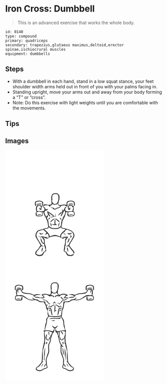 # Iron Cross: Dumbbell
> This is an advanced exercise that works the whole body.

``` 
id: 0140 
type: compound 
primary: quadriceps 
secondary: trapezius,glutaeus maximus,deltoid,erector spinae,ischiocrural muscles 
equipment: dumbbells 
``` 

## Steps

 - With a dumbbell in each hand, stand in a low squat stance, your feet shoulder width arms held out in front of you with your palms facing in.
 - Standing upright, move your arms out and away from your body forming a “T” or “cross”.
 - Note: Do this exercise with light weights until you are comfortable with the movements.

## Tips


## Images

<svg width="316" height="275pt" viewBox="0 0 237 275" xmlns="http://www.w3.org/2000/svg">
  <g fill="#FFF">
    <path d="M0 0h237v275H0V0m113.21 105.23c-2.29 2.68-2.83 6.32-2.74 9.74.35 4.74.18 9.5.72 14.23-1.88.57-3.73 1.33-5.69 1.58-4.18.23-8.35-1.89-12.49-.72-.64.97-1.12 2.04-1.65 3.08-1.17.72-2.29 1.51-3.36 2.36 2.82-.14 4.75-2.26 7.1-3.49 2.62-.26 5.26-.28 7.89-.46 1.49 1.16 2.68 2.65 4.01 3.98.75-1.19 1.47-2.41 2.17-3.63 2.05-.41 4.05-1.09 3.69-3.68.64.33 1.92 1 2.56 1.33 2.64 1.5 5.61.88 8.36.07 1.22-.79 2.27-1.79 3.25-2.86-.23 1.42-.37 2.85-.43 4.29 1.75 1.07 3.68 1.82 5.41 2.94-3.13 4.59-10.74 2.15-13.15 7.77-.55-1.07-1.03-2.18-1.51-3.28-3.03-.69-5.97-1.69-8.95-2.52 1.91 1.36 3.97 2.51 6.05 3.61 1.17 1.68 2.96 2.61 4.85 3.27 2.9-3.27 7.47-3.72 11.27-5.37 1.81-1.26 2.95-3.22 4.33-4.89 2.65-.12 5.25-.75 7.9-.75 1.42.78 2.64 1.86 3.93 2.83 1.12-.84 2.29-1.6 3.39-2.46-1.64-2.75-1.71-8.26 2.37-8.78 3.99-1.5 8.71-1.36 12.07 1.5.24 2.89.37 5.79.32 8.69-.63-.17-1.89-.52-2.52-.7-2.26-2.12-5.64-1.19-8.44-1.4-1.95-.28-2.82 1.93-4.17 2.9.83 2.69 1.2 5.47 1.65 8.24 1.34.06 2.67-.2 4-.32.27-1.73.5-3.48.72-5.22-1.34.7-2.44 1.74-3.47 2.84-.21-2.1-.4-4.19-.61-6.28 2.5-.36 5.02-.45 7.54-.59.94 1.52 2.01 2.96 3.15 4.34-.12 2.93-.49 5.9-1.83 8.56h-8.92l.5 1.26c-2.71-1.81-7.62-.28-8.54-4.25-.88-3.41 1.45-5.96 4.11-7.62-1.81.51-4.36.38-5.3 2.4-.96 2.44-1.76 5-3.66 6.91-.86-1.4-1.72-2.78-2.64-4.13.13 2.5.78 5.03.36 7.53-1.02 3.31-2.77 6.34-3.84 9.63.54-.1 1.63-.31 2.17-.42 2.37-4.25 4.23-8.77 6.63-13.01.83 1.42 1.72 2.81 2.66 4.16-.73 2.17-1.46 4.34-2.15 6.52-3.27 3.63-3.77 8.67-6.58 12.57-1.7 4.4-1.24 9.33-2.34 13.82-3.47 3.92-9.1 5.77-14.25 5.1-5.16.59-10.95-1.13-14.17-5.4-1.39-4.41-.55-9.36-2.4-13.68-1.07-2.01-2.31-3.93-3.33-5.97 1.02-.33 2.04-.66 3.05-.99-.3-2.19-.55-4.38-.75-6.58-.96 2.08-2.02 4.11-3.39 5.94-1.58-3.67-3.43-7.24-4.43-11.12 1.4-2.02 2.39-5.5 5.57-4.3 1.42-1.12 2.83-2.27 4.21-3.44-2.24.29-4.47.6-6.71.87-.48-3.51-2.8-6.73-6.75-6.31 1.32 1.42 3.81 2.22 3.94 4.44.46 2.2.25 4.98-2.19 5.87-4.21 1.04-8.59.35-12.86.15-1.24.11-2.08-.92-3.07-1.47.18-2.55.26-5.11.31-7.66a82.66 82.66 0 0 0 2.18-3.74c2.15.12 4.3.2 6.45.33.4 2.28 1.26 4.59.7 6.93-1.24-.94-2.39-1.98-3.58-2.99.22 1.65.44 3.3.68 4.94 1.26.18 2.51.38 3.78.5.43-3.18 1.11-6.34 1.44-9.53-3.22-2.55-7.66-1.35-11.45-1.64-3.28 4.48-3.53 10.73-1.1 15.67-.9 1.19-1.62 2.5-2.4 3.78.51 2.35.07 5.5 2.52 6.89 4.03.61 8.27.64 12.23-.28 4.02-1.72 2.23-6.72 2.52-10.02.32.17.96.52 1.28.69 1.68 4.61 2.48 9.71 6.23 13.23.05.63.16 1.89.22 2.52 4.32 5.34 3.93 12.37 5.53 18.69-.65 1.07-1.3 2.14-1.96 3.21-3.48.31-7 .89-10.18 2.43-4.3 2.04-9.47 1.65-13.51 4.33-3.78 3.52-6.19 9.21-4.66 14.33 3.02 7.42 8.82 13.37 11.69 20.85-2.23 1.92-3.14 4.76-4.67 7.17-2.89 3.43-7.15 6.32-8.14 10.94-.12 3.91 3.82 5.74 6.95 6.85 3.74.59 7.78.17 11.03-1.88 1.33-2.29 2.43-4.72 3.69-7.05 3.04-.94 5.75-3.32 4.68-6.96a8.346 8.346 0 0 0-2.99 5.02c-4.17.16-4.92 4.49-7.17 7.08-2.39 1.19-5.06 1.64-7.68 2l.28-1.74c-2.16 2.5-4.7-.91-6.91-1.89 1.12-3.18 2.48-6.33 5.05-8.62 3.1-2.77 4.42-7.13 8.02-9.37 1.91.16 3.7.96 5.55 1.42-1.5-1.6-3.29-2.86-5.39-3.51-3.58-7.72-10.01-14.02-11.96-22.49-.71-4.02 1.23-8.19 4.09-10.91 3.73-1.89 7.93-2.52 11.87-3.84 2.78 2.18 5.53 4.43 7.88 7.07-.4 2.15-3.03 3.37-4.25 5.21 2.41-.93 4.75-2.04 7.22-2.79 2.04 2.88 3.16 6.32 2.02 9.82-2.33.35-4.67.56-7.02.68 1.81-.87 3.68-1.63 5.46-2.58-3.42-.11-6.92.4-10.23-.76-3.04-.77-7.17-1.34-9.14 1.76 1.65.57 4.01-1.41 5.23-.21 1.12 2.48 3.51 4.18 4.35 6.81.39 1.92.26 3.89.31 5.84-.67.5-1.34 1.01-2.01 1.51-2.39-3.96-3.96-8.28-5.57-12.59-1.32 5.57 1.81 10.81 5.78 14.43.6-.21 1.81-.65 2.41-.87-.91 5.17 3.16 9.43 2.52 14.65 3.19-3.1 1.47-7.63.01-11.13-2.14-4.22-.92-9.06-1.62-13.54-.39-2.36-2.58-3.69-4.12-5.27 3.03.84 5.93 2.04 8.68 3.55 2.96.18 5.25-1.96 7.5-3.55 4.84-1.1 9.64-3.35 14.72-2.59 3.75.34 7.25 1.78 10.86 2.74 2.71 2.19 6.84 5.07 10.06 2.12-2.6-.39-5.2-.66-7.8-1.01-.09-2.03-.53-4.12-.05-6.12 1-1.98 2.36-3.76 3.89-5.35.98.2 1.87.59 2.68 1.18 1.51 1.98 3.17 3.87 5.15 5.39-2.12-2.71-3.41-6.57-7.22-7.27.7-.53 2.09-1.6 2.78-2.14.63.08 1.26.18 1.89.31-.13-.67-.25-1.34-.37-2.01 1.65-1.34 3.31-2.67 4.98-3.98 3.87 2.04 8.11 3.37 11.88 5.58 2.52 2.94 4.63 6.86 3.63 10.85-1.11 2.37-2.56 4.56-3.6 6.97-2.4 5.13-6.69 9.23-8.46 14.68-1.46.47-2.91.98-4.35 1.52-.18.51-.55 1.52-.73 2.02 1.56-.62 3.07-1.4 4.73-1.73 3.96 2.24 5.35 6.89 8.6 9.87 2.44 2.24 3.79 5.27 4.95 8.31-2.11 1.21-4.19 2.63-6.55 3.31-2.82.28-5.6-.67-8.14-1.79-1.35-1.88-2.36-3.98-3.47-6-1.17-.32-2.35-.63-3.52-.92l-.92-1.88c1.8-3.13 1.62-6.84 1.4-10.32l1.5-1.82c.07-3.71.19-7.42.4-11.12.15-3.49 3.52-5.53 4.61-8.66.21-.34.63-1.03.84-1.38-4.88-.22-9.75.67-14.61 1 3.72 2.11 7.97 2.21 11.79.33-2.54 1.76-4.55 4.43-4.35 7.66.34 4.48-.45 8.87-1.97 13.07-.16 3.73-.83 7.4-1.16 11.11-.36 2.62 2.8 2.95 4.46 4.01 1.2 2.57 2.37 5.17 3.88 7.58 4.65 1.46 10.17 2.5 14.37-.68 1.06-2.37 2.56-4.6 2.77-7.26-3.67-5.25-8.16-9.83-11.97-14.98.12-1.23.24-2.45.37-3.67 3.81-5.54 7.36-11.27 10.61-17.16 3.17-6.67-2.58-14.22-8.8-16.46-5.94-3.09-12.56-4.66-19.16-5.5-.72-1.02-1.44-2.04-2.15-3.06.73-4.49 2.01-8.89 2.34-13.44 1.9-3.79 3.98-7.49 5.9-11.26.84-3.52 1.82-7 3.48-10.24 1.44-.25 2.85-.01 4.13.69-2.24 2.04-1.87 5.25-1.07 7.85 1.6 2.3 4.85 1.75 7.3 1.89 3.25-.28 7.79.34 9.17-3.48 1.02-2.92.76-7.93-3.06-8.5 1.8-3.6 1.26-7.83.54-11.62 1.11-.97 2.27-1.89 3.42-2.81-.18-2.52.17-5.19-.61-7.61-4.1-4.97-11.62-4.12-17.02-2.01-3.29 1.81-2 5.76-1.98 8.77-4.28-1.9-9.1-.94-13.53-.16-2.01.93-4.11.17-6.07-.48-1.27-6.03 2.6-11.52 2.27-17.53.66-4.17-1.81-8.83-6.12-9.74-3.63-.56-7.88-.61-10.79 1.98m-40.42 17.62c-2.48 1.98-1.46 5.33-1.51 8.06-.19 1.73 1.67 2.31 2.93 2.82-.79-2.65-1.55-5.52-.72-8.27.94-2.04 3.5-2.04 5.36-2.64 3.26-.84 7.64-.43 9.68 2.55.64 2.73.32 5.56.28 8.33.58-.39 1.72-1.18 2.29-1.58-.08-2.46-.19-4.93-.21-7.39-4.45-5.21-12.52-4.75-18.1-1.88m78.35 6.99c3.6.72 7.38-.72 11.07.04.13-.42.41-1.28.55-1.71-3.77-.53-8.85-1.08-11.62 1.67m-77.52.54c4.22-.14 8.43-1.16 12.64-.38.1-.49.31-1.46.42-1.95-4.44-.22-9.37-.72-13.06 2.33m27.01 15.39c.66 4.92 2.22 12.26 8.22 12.83-.96-1.47-1.95-2.89-2.98-4.29-.84-1.7-1.76-3.36-2.75-4.98 4.09 2.93 8.34 5.62 12.42 8.56-2.33 1.05-4.72 1.96-7.12 2.85 3.07.91 5.61-1.45 8.57-1.73 2.11-.31 4.24-.4 6.36-.52-.64-.11-1.91-.31-2.55-.42.04-2.52.08-5.05-.21-7.56-.45 2.5-.49 5.04-.54 7.58-.79-.01-2.37-.01-3.16-.01-.45-1.1-.76-2.35-1.87-2.99-4.68-3.28-9.38-6.57-14.39-9.32m25.59 11.02c3.79-2.67 7.96-5.18 10.39-9.26-4.72 1.09-8.01 5.29-10.39 9.26m-22.85 9.88c1.51-1.15 2.51-2.86 4.16-3.87-.03-.56-.08-1.68-.1-2.24-1.7 1.75-4.47 3.29-4.06 6.11m27.31-4.96c.98 1.96 2.17 3.82 3.66 5.44.53-2.6-.64-5.43-3.66-5.44m-22.2 8.42c.16.51.47 1.53.62 2.04 2.93-3.45 7.5-5.35 9.6-9.5a35.76 35.76 0 0 0-10.22 7.46m11.18-6.6c1.92 2.04 4.05 3.85 6.28 5.54 1.32.98 2.19 2.76 3.98 2.92.35-2.11-1.58-3.48-3-4.66-2.31-1.42-4.32-3.96-7.26-3.8m-1.59 13.88c-2.12-.07-4.24-.23-6.37-.2 3.75 2.65 8.64 1.56 12.92 1.51-1.45-1.06-2.97-2.02-4.49-2.97.14-3.79.53-7.61-.25-11.36-2.35 3.82-1.19 8.74-1.81 13.02m-10.47-4.81c.89 3.47 1.45 7.07 2.81 10.4.3-1.69.55-3.39.77-5.09-1.14-1.81-2.23-3.65-3.58-5.31m20.08 10.4c1.84-3.1 2.01-6.84 3.05-10.24-2.74 2.73-4.23 6.37-3.05 10.24m-45.93 14.41c.63 1.33 1.27 2.67 1.89 4.01 2.7-.07 6.63.21 7.52-3.11-1.27.49-2.52 1.02-3.75 1.6-1.94-.71-3.83-1.55-5.66-2.5m67.14 1.06c2.32 5.06 9.81 3.42 11.34-1.38-3.43 2.25-7.46 1.98-11.34 1.38m7.87 4.06c-.41 2.62-.44 5.28.24 7.86.79-1.29 1.57-2.59 2.34-3.89-.83-1.34-1.68-2.68-2.58-3.97m-75.71 2.91c-.92 1.16-.69 1.84.69 2.04.93-1.17.7-1.85-.69-2.04m67.34 16.6c1.71-1.44 3.72-2.81 4.31-5.1.66-2.24 2.55-4.88.46-6.96-1.5 4.06-3.04 8.09-4.77 12.06m-59.15 10.12c-.98 3.61-3.2 7.66-1.25 11.28.27-3.67 3.82-7.87 1.25-11.28m58.6.37c.6 3.69 1.23 7.45 2.8 10.88.89-3.2-.21-6.38-.72-9.52l-2.08-1.36z"/>
    <path d="M113.09 108.34c3-4.23 9.27-4.3 13.35-1.76 1.44 2.55 1.13 5.62 1.25 8.44-.24 4.6-1.08 9.89-5.03 12.85-1.44 1.37-3.71 1.05-5.51.84-3.02-1.61-4.4-4.87-5.62-7.87 1.21-.38 2.82-1.23 1.41-2.43-.39-3.35-.36-6.73.15-10.07zM150.65 150c2.75-3.85 8.3-2.97 12.29-1.98 3.13.47 1.88 4.21 1.94 6.39-2.88 4.01-8.38 2.29-12.52 2.28-.55-2.24-.98-4.5-1.71-6.69m1.69 5.6c3.8-.24 7.6-.52 11.4-.84-3.47-1.79-8.28-1.54-11.4.84zM75.13 149.18c3.86-3.23 9.49-1.78 13.86-.45-.01 1.9.09 3.8-.13 5.69-2.89 4-8.42 2.26-12.57 2.32-.47-2.49-1.39-5-1.16-7.56m1.16 6.42c3.8-.19 7.6-.49 11.39-.87-3.47-1.93-8.21-1.41-11.39.87zM102.86 187.07c.47-.98.94-1.95 1.42-2.92 3.52 2.2 7.38 4.53 11.69 4.3 3.85-.26 7.91.64 11.58-.89 2.35-.78 4.45-2.1 6.56-3.38.33.72.99 2.14 1.32 2.86 3.25.55 6.48 1.18 9.66 2.06-5.4 5.03-13.05 9.53-13.65 17.67-4-1.78-8.12-3.51-12.5-4-4.18.65-8.14 2.28-12.01 3.94-.87-8.05-8.25-12.57-13.59-17.67 3.14-.82 6.32-1.45 9.52-1.97z"/>
  </g>
  <g fill="#333">
    <path d="M113.21 105.23c2.91-2.59 7.16-2.54 10.79-1.98 4.31.91 6.78 5.57 6.12 9.74.33 6.01-3.54 11.5-2.27 17.53 1.96.65 4.06 1.41 6.07.48 4.43-.78 9.25-1.74 13.53.16-.02-3.01-1.31-6.96 1.98-8.77 5.4-2.11 12.92-2.96 17.02 2.01.78 2.42.43 5.09.61 7.61-1.15.92-2.31 1.84-3.42 2.81.72 3.79 1.26 8.02-.54 11.62 3.82.57 4.08 5.58 3.06 8.5-1.38 3.82-5.92 3.2-9.17 3.48-2.45-.14-5.7.41-7.3-1.89-.8-2.6-1.17-5.81 1.07-7.85-1.28-.7-2.69-.94-4.13-.69-1.66 3.24-2.64 6.72-3.48 10.24-1.92 3.77-4 7.47-5.9 11.26-.33 4.55-1.61 8.95-2.34 13.44.71 1.02 1.43 2.04 2.15 3.06 6.6.84 13.22 2.41 19.16 5.5 6.22 2.24 11.97 9.79 8.8 16.46-3.25 5.89-6.8 11.62-10.61 17.16-.13 1.22-.25 2.44-.37 3.67 3.81 5.15 8.3 9.73 11.97 14.98-.21 2.66-1.71 4.89-2.77 7.26-4.2 3.18-9.72 2.14-14.37.68-1.51-2.41-2.68-5.01-3.88-7.58-1.66-1.06-4.82-1.39-4.46-4.01.33-3.71 1-7.38 1.16-11.11 1.52-4.2 2.31-8.59 1.97-13.07-.2-3.23 1.81-5.9 4.35-7.66-3.82 1.88-8.07 1.78-11.79-.33 4.86-.33 9.73-1.22 14.61-1-.21.35-.63 1.04-.84 1.38-1.09 3.13-4.46 5.17-4.61 8.66-.21 3.7-.33 7.41-.4 11.12l-1.5 1.82c.22 3.48.4 7.19-1.4 10.32l.92 1.88c1.17.29 2.35.6 3.52.92 1.11 2.02 2.12 4.12 3.47 6 2.54 1.12 5.32 2.07 8.14 1.79 2.36-.68 4.44-2.1 6.55-3.31-1.16-3.04-2.51-6.07-4.95-8.31-3.25-2.98-4.64-7.63-8.6-9.87-1.66.33-3.17 1.11-4.73 1.73.18-.5.55-1.51.73-2.02 1.44-.54 2.89-1.05 4.35-1.52 1.77-5.45 6.06-9.55 8.46-14.68 1.04-2.41 2.49-4.6 3.6-6.97 1-3.99-1.11-7.91-3.63-10.85-3.77-2.21-8.01-3.54-11.88-5.58-1.67 1.31-3.33 2.64-4.98 3.98.12.67.24 1.34.37 2.01-.63-.13-1.26-.23-1.89-.31-.69.54-2.08 1.61-2.78 2.14 3.81.7 5.1 4.56 7.22 7.27-1.98-1.52-3.64-3.41-5.15-5.39-.81-.59-1.7-.98-2.68-1.18-1.53 1.59-2.89 3.37-3.89 5.35-.48 2-.04 4.09.05 6.12 2.6.35 5.2.62 7.8 1.01-3.22 2.95-7.35.07-10.06-2.12-3.61-.96-7.11-2.4-10.86-2.74-5.08-.76-9.88 1.49-14.72 2.59-2.25 1.59-4.54 3.73-7.5 3.55a40.507 40.507 0 0 0-8.68-3.55c1.54 1.58 3.73 2.91 4.12 5.27.7 4.48-.52 9.32 1.62 13.54 1.46 3.5 3.18 8.03-.01 11.13.64-5.22-3.43-9.48-2.52-14.65-.6.22-1.81.66-2.41.87-3.97-3.62-7.1-8.86-5.78-14.43 1.61 4.31 3.18 8.63 5.57 12.59.67-.5 1.34-1.01 2.01-1.51-.05-1.95.08-3.92-.31-5.84-.84-2.63-3.23-4.33-4.35-6.81-1.22-1.2-3.58.78-5.23.21 1.97-3.1 6.1-2.53 9.14-1.76 3.31 1.16 6.81.65 10.23.76-1.78.95-3.65 1.71-5.46 2.58 2.35-.12 4.69-.33 7.02-.68 1.14-3.5.02-6.94-2.02-9.82-2.47.75-4.81 1.86-7.22 2.79 1.22-1.84 3.85-3.06 4.25-5.21-2.35-2.64-5.1-4.89-7.88-7.07-3.94 1.32-8.14 1.95-11.87 3.84-2.86 2.72-4.8 6.89-4.09 10.91 1.95 8.47 8.38 14.77 11.96 22.49 2.1.65 3.89 1.91 5.39 3.51-1.85-.46-3.64-1.26-5.55-1.42-3.6 2.24-4.92 6.6-8.02 9.37-2.57 2.29-3.93 5.44-5.05 8.62 2.21.98 4.75 4.39 6.91 1.89l-.28 1.74c2.62-.36 5.29-.81 7.68-2 2.25-2.59 3-6.92 7.17-7.08.38-2.01 1.4-3.73 2.99-5.02 1.07 3.64-1.64 6.02-4.68 6.96-1.26 2.33-2.36 4.76-3.69 7.05-3.25 2.05-7.29 2.47-11.03 1.88-3.13-1.11-7.07-2.94-6.95-6.85.99-4.62 5.25-7.51 8.14-10.94 1.53-2.41 2.44-5.25 4.67-7.17-2.87-7.48-8.67-13.43-11.69-20.85-1.53-5.12.88-10.81 4.66-14.33 4.04-2.68 9.21-2.29 13.51-4.33 3.18-1.54 6.7-2.12 10.18-2.43.66-1.07 1.31-2.14 1.96-3.21-1.6-6.32-1.21-13.35-5.53-18.69-.06-.63-.17-1.89-.22-2.52-3.75-3.52-4.55-8.62-6.23-13.23-.32-.17-.96-.52-1.28-.69-.29 3.3 1.5 8.3-2.52 10.02-3.96.92-8.2.89-12.23.28-2.45-1.39-2.01-4.54-2.52-6.89.78-1.28 1.5-2.59 2.4-3.78-2.43-4.94-2.18-11.19 1.1-15.67 3.79.29 8.23-.91 11.45 1.64-.33 3.19-1.01 6.35-1.44 9.53-1.27-.12-2.52-.32-3.78-.5-.24-1.64-.46-3.29-.68-4.94 1.19 1.01 2.34 2.05 3.58 2.99.56-2.34-.3-4.65-.7-6.93-2.15-.13-4.3-.21-6.45-.33a82.66 82.66 0 0 1-2.18 3.74c-.05 2.55-.13 5.11-.31 7.66.99.55 1.83 1.58 3.07 1.47 4.27.2 8.65.89 12.86-.15 2.44-.89 2.65-3.67 2.19-5.87-.13-2.22-2.62-3.02-3.94-4.44 3.95-.42 6.27 2.8 6.75 6.31 2.24-.27 4.47-.58 6.71-.87-1.38 1.17-2.79 2.32-4.21 3.44-3.18-1.2-4.17 2.28-5.57 4.3 1 3.88 2.85 7.45 4.43 11.12 1.37-1.83 2.43-3.86 3.39-5.94.2 2.2.45 4.39.75 6.58-1.01.33-2.03.66-3.05.99 1.02 2.04 2.26 3.96 3.33 5.97 1.85 4.32 1.01 9.27 2.4 13.68 3.22 4.27 9.01 5.99 14.17 5.4 5.15.67 10.78-1.18 14.25-5.1 1.1-4.49.64-9.42 2.34-13.82 2.81-3.9 3.31-8.94 6.58-12.57.69-2.18 1.42-4.35 2.15-6.52-.94-1.35-1.83-2.74-2.66-4.16-2.4 4.24-4.26 8.76-6.63 13.01-.54.11-1.63.32-2.17.42 1.07-3.29 2.82-6.32 3.84-9.63.42-2.5-.23-5.03-.36-7.53.92 1.35 1.78 2.73 2.64 4.13 1.9-1.91 2.7-4.47 3.66-6.91.94-2.02 3.49-1.89 5.3-2.4-2.66 1.66-4.99 4.21-4.11 7.62.92 3.97 5.83 2.44 8.54 4.25l-.5-1.26h8.92c1.34-2.66 1.71-5.63 1.83-8.56-1.14-1.38-2.21-2.82-3.15-4.34-2.52.14-5.04.23-7.54.59.21 2.09.4 4.18.61 6.28 1.03-1.1 2.13-2.14 3.47-2.84-.22 1.74-.45 3.49-.72 5.22-1.33.12-2.66.38-4 .32-.45-2.77-.82-5.55-1.65-8.24 1.35-.97 2.22-3.18 4.17-2.9 2.8.21 6.18-.72 8.44 1.4.63.18 1.89.53 2.52.7.05-2.9-.08-5.8-.32-8.69-3.36-2.86-8.08-3-12.07-1.5-4.08.52-4.01 6.03-2.37 8.78-1.1.86-2.27 1.62-3.39 2.46-1.29-.97-2.51-2.05-3.93-2.83-2.65 0-5.25.63-7.9.75-1.38 1.67-2.52 3.63-4.33 4.89-3.8 1.65-8.37 2.1-11.27 5.37-1.89-.66-3.68-1.59-4.85-3.27-2.08-1.1-4.14-2.25-6.05-3.61 2.98.83 5.92 1.83 8.95 2.52.48 1.1.96 2.21 1.51 3.28 2.41-5.62 10.02-3.18 13.15-7.77-1.73-1.12-3.66-1.87-5.41-2.94.06-1.44.2-2.87.43-4.29-.98 1.07-2.03 2.07-3.25 2.86-2.75.81-5.72 1.43-8.36-.07-.64-.33-1.92-1-2.56-1.33.36 2.59-1.64 3.27-3.69 3.68-.7 1.22-1.42 2.44-2.17 3.63-1.33-1.33-2.52-2.82-4.01-3.98-2.63.18-5.27.2-7.89.46-2.35 1.23-4.28 3.35-7.1 3.49 1.07-.85 2.19-1.64 3.36-2.36.53-1.04 1.01-2.11 1.65-3.08 4.14-1.17 8.31.95 12.49.72 1.96-.25 3.81-1.01 5.69-1.58-.54-4.73-.37-9.49-.72-14.23-.09-3.42.45-7.06 2.74-9.74m-.12 3.11c-.51 3.34-.54 6.72-.15 10.07 1.41 1.2-.2 2.05-1.41 2.43 1.22 3 2.6 6.26 5.62 7.87 1.8.21 4.07.53 5.51-.84 3.95-2.96 4.79-8.25 5.03-12.85-.12-2.82.19-5.89-1.25-8.44-4.08-2.54-10.35-2.47-13.35 1.76M150.65 150c.73 2.19 1.16 4.45 1.71 6.69 4.14.01 9.64 1.73 12.52-2.28-.06-2.18 1.19-5.92-1.94-6.39-3.99-.99-9.54-1.87-12.29 1.98m-75.52-.82c-.23 2.56.69 5.07 1.16 7.56 4.15-.06 9.68 1.68 12.57-2.32.22-1.89.12-3.79.13-5.69-4.37-1.33-10-2.78-13.86.45m27.73 37.89c-3.2.52-6.38 1.15-9.52 1.97 5.34 5.1 12.72 9.62 13.59 17.67 3.87-1.66 7.83-3.29 12.01-3.94 4.38.49 8.5 2.22 12.5 4 .6-8.14 8.25-12.64 13.65-17.67-3.18-.88-6.41-1.51-9.66-2.06-.33-.72-.99-2.14-1.32-2.86-2.11 1.28-4.21 2.6-6.56 3.38-3.67 1.53-7.73.63-11.58.89-4.31.23-8.17-2.1-11.69-4.3-.48.97-.95 1.94-1.42 2.92z"/>
    <path d="M72.79 122.85c5.58-2.87 13.65-3.33 18.1 1.88.02 2.46.13 4.93.21 7.39-.57.4-1.71 1.19-2.29 1.58.04-2.77.36-5.6-.28-8.33-2.04-2.98-6.42-3.39-9.68-2.55-1.86.6-4.42.6-5.36 2.64-.83 2.75-.07 5.62.72 8.27-1.26-.51-3.12-1.09-2.93-2.82.05-2.73-.97-6.08 1.51-8.06zM151.14 129.84c2.77-2.75 7.85-2.2 11.62-1.67-.14.43-.42 1.29-.55 1.71-3.69-.76-7.47.68-11.07-.04z"/>
    <path d="M73.62 130.38c3.69-3.05 8.62-2.55 13.06-2.33-.11.49-.32 1.46-.42 1.95-4.21-.78-8.42.24-12.64.38zM100.63 145.77c5.01 2.75 9.71 6.04 14.39 9.32 1.11.64 1.42 1.89 1.87 2.99.79 0 2.37 0 3.16.01.05-2.54.09-5.08.54-7.58.29 2.51.25 5.04.21 7.56.64.11 1.91.31 2.55.42-2.12.12-4.25.21-6.36.52-2.96.28-5.5 2.64-8.57 1.73 2.4-.89 4.79-1.8 7.12-2.85-4.08-2.94-8.33-5.63-12.42-8.56.99 1.62 1.91 3.28 2.75 4.98 1.03 1.4 2.02 2.82 2.98 4.29-6-.57-7.56-7.91-8.22-12.83zM126.22 156.79c2.38-3.97 5.67-8.17 10.39-9.26-2.43 4.08-6.6 6.59-10.39 9.26zM76.29 155.6c3.18-2.28 7.92-2.8 11.39-.87-3.79.38-7.59.68-11.39.87zM152.34 155.6c3.12-2.38 7.93-2.63 11.4-.84-3.8.32-7.6.6-11.4.84zM103.37 166.67c-.41-2.82 2.36-4.36 4.06-6.11.02.56.07 1.68.1 2.24-1.65 1.01-2.65 2.72-4.16 3.87zM130.68 161.71c3.02.01 4.19 2.84 3.66 5.44-1.49-1.62-2.68-3.48-3.66-5.44zM108.48 170.13a35.76 35.76 0 0 1 10.22-7.46c-2.1 4.15-6.67 6.05-9.6 9.5-.15-.51-.46-1.53-.62-2.04zM119.66 163.53c2.94-.16 4.95 2.38 7.26 3.8 1.42 1.18 3.35 2.55 3 4.66-1.79-.16-2.66-1.94-3.98-2.92-2.23-1.69-4.36-3.5-6.28-5.54zM118.07 177.41c.62-4.28-.54-9.2 1.81-13.02.78 3.75.39 7.57.25 11.36 1.52.95 3.04 1.91 4.49 2.97-4.28.05-9.17 1.14-12.92-1.51 2.13-.03 4.25.13 6.37.2zM107.6 172.6c1.35 1.66 2.44 3.5 3.58 5.31-.22 1.7-.47 3.4-.77 5.09-1.36-3.33-1.92-6.93-2.81-10.4zM127.68 183c-1.18-3.87.31-7.51 3.05-10.24-1.04 3.4-1.21 7.14-3.05 10.24zM81.75 197.41c1.83.95 3.72 1.79 5.66 2.5 1.23-.58 2.48-1.11 3.75-1.6-.89 3.32-4.82 3.04-7.52 3.11-.62-1.34-1.26-2.68-1.89-4.01zM148.89 198.47c3.88.6 7.91.87 11.34-1.38-1.53 4.8-9.02 6.44-11.34 1.38zM156.76 202.53c.9 1.29 1.75 2.63 2.58 3.97-.77 1.3-1.55 2.6-2.34 3.89-.68-2.58-.65-5.24-.24-7.86zM81.05 205.44c1.39.19 1.62.87.69 2.04-1.38-.2-1.61-.88-.69-2.04zM148.39 222.04c1.73-3.97 3.27-8 4.77-12.06 2.09 2.08.2 4.72-.46 6.96-.59 2.29-2.6 3.66-4.31 5.1zM89.24 232.16c2.57 3.41-.98 7.61-1.25 11.28-1.95-3.62.27-7.67 1.25-11.28zM147.84 232.53l2.08 1.36c.51 3.14 1.61 6.32.72 9.52-1.57-3.43-2.2-7.19-2.8-10.88z"/>
  </g>
</svg>

<svg width="316" height="275pt" viewBox="0 0 237 275" xmlns="http://www.w3.org/2000/svg">
  <g fill="#FFF">
    <path d="M0 0h237v275H0V0m110.93 43.97c-2.5 3.86-2.26 8.81-1.42 13.15-.57 4.18 1.19 8.46-.89 12.45-1.29.23-2.57.76-3.89.73-5.47-2.42-12.33-3.28-17.58.13 2.09 2.25 4.12 4.55 6.03 6.96-3.77-1.44-7.78 1.19-11.36-.66-3.92-1.86-8.45-.53-12.36-2.44 4.61-4.17 11.06-3.55 16.8-3.59-5.24-1.83-11.3-2.94-16.32.16-4.44-.88-8.31-3.76-12.92-3.86-4.65-.58-9.47-.68-13.91-2.29-2.13-.62-2.59-3.1-3.72-4.72 1.23-.51 2.45-1.06 3.65-1.64-.16-3.38 1.01-7.77-2.41-9.94-5.43-2.06-12.98-3.04-17.07 2-.77 2.46-.44 5.16-.64 7.72.59.4 1.78 1.22 2.37 1.62.21-3.23-1.58-7.75 1.68-9.94 3.91-2.26 8.8-1.4 12.69.44 2.06 1.83.71 4.91.9 7.31-.36.44-1.1 1.31-1.47 1.74-.4-.46-1.2-1.39-1.61-1.86-3.42-.76-6.9-.39-10.31.18-2.1 3.4-.92 7.54-1.19 11.3l1.96 2.4c-5.38 1.2-6.32 9.75-1.64 12.34 4.02 1.4 8.38.97 12.51.34.54-.49 1.61-1.48 2.14-1.97.14-2.65.22-5.31.28-7.96-2.76 2.01-2.83 5.51-3.51 8.55-4.25.14-9.68 1.55-12.73-2.32.02-1.86.05-3.71.08-5.56 4.32-1.73 9.13-1.92 13.55-.44.9-.36 1.98-1.26 2.84-.3 6.57 3.74 12.88 8.83 20.66 9.58 3.79 1.05 7.56-1.4 11.37-.22 4.18.44 6.96 4.18 11.07 4.78 2.78.03 5.57-.26 8.34.12 1.07 2.24 2.04 4.57 3.61 6.53 1.55 2.06 1.04 4.83 1.61 7.21.91 2.42 2.56 4.5 3.42 6.94.21 3.04-.15 6.14.55 9.13.19 1.57 1.08 3.16.6 4.75-1.39 2.15-3.7 3.78-4.36 6.35-.23 2.53.73 5.19-.34 7.61-1.47 3.93-2.53 8.01-2.84 12.2.01 2.01-1.54 4.37.22 6.03 1.26-8.13 4.95-15.77 5.06-24.07-.25-3.52 2.71-5.99 4.47-8.69 3.66 1.03 7.5.62 11.22 1.31 1.84.33 3.74.38 5.6.06 3.91-.77 7.96-.31 11.82-1.44 2.13 3.64 3.8 7.55 5.57 11.37.4 7.47 1.16 15.34 5.01 21.92-6.95-.9-13.41 2.65-20.31 2.25-1.11-2.11-2.28-4.19-3.72-6.09 2.16-2.35 4.52-4.5 6.62-6.91-3.66-.54-4.97 4.59-8.68 3.49-2.09-1.29-3.73-3.52-6.39-3.55 1.94 2.4 4.24 4.49 6.27 6.82-1.24 2.14-2.42 4.31-3.53 6.52-4.7-1.32-9.47-2.84-14.41-2.62-2.79.15-5.86-.45-8.29 1.26l1.84 2.48c-.76 4.61-.64 9.28.52 13.8-.31 5.03-.19 10.18-1.77 15.03-.47 4.14-2.33 7.97-2.51 12.15-.46 5.29-1.51 10.52-1.53 15.85-.3 5.53.27 11.3-1.77 16.56-2.13 2.82-4.39 5.55-6.83 8.1-1.66 1.77-4.1 2.53-5.76 4.29-.33 1.55-.35 3.14-.5 4.72 2.47 1.9 5.39 3.58 8.61 3.48 4.27.12 7.9-2.51 11.28-4.78 3.07-.92 6.47-1.39 8.5-4.21-.67-3-2.19-5.87-2.06-9 .17-3.73-1.22-7.48-.21-11.16 1.03-3.88 2.62-7.59 4.02-11.35 3.5-5.96 1.14-13.08 1.66-19.58-.68-4.86 3.83-8.26 3.99-13.01.56-6.75 2.88-13.17 5.8-19.24.47-.07 1.42-.2 1.9-.27.39-3.16 1.44-6.22 1.46-9.43l1.68.09c-.14 3.08.72 6.07 1.1 9.11.84.28 1.67.56 2.51.84.9 2.37 1.86 4.71 2.7 7.11 1.64-2.68.21-5.55-.94-8.07 1.11-.28 2.23-.57 3.35-.85-.68 3.22 1.7 8.08-2.3 9.61 1.96 4.53 2.16 9.54 3.4 14.28.65 2.41 2.39 4.35 3.11 6.73.52 6.04-.46 12.11.06 18.14 1.67 5.41 4.25 10.51 5.81 15.96.56 3.32.15 6.7-.26 10.02 1.3 3.77-2.74 6.9-1.41 10.72 2.19 3.16 6.66 2.23 9.37 4.62 3.87 2.86 9.11 5 13.81 2.9 2.38-.65 5.03-2.4 4.17-5.27.49-3.82-4.14-4.09-6.07-6.44-2.42-2.86-5.05-5.6-7.11-8.74-1.12-3.85-1.23-7.89-1.27-11.87-.41-10.99-1.17-22.03-4.24-32.64-1.44-3.9-.63-8.14-1.47-12.15-.67-2.79.97-5.43.71-8.22.13-3.36-1.1-7.07.98-10.06-1.35-2.49-3.25-4.92-3-7.92-.01-4.43-2.32-8.52-1.81-12.99.71-5.17-3.58-9-5.88-13.21.42-3.95 1.46-7.82 1.4-11.82-.14-2.52 1.17-4.71 2.34-6.82 2.52-5 1.03-11.06 3.95-15.89 3.74-.65 7.77.78 11.28-1.02 2.54-1.2 4.66-3.3 7.55-3.7 4.14-1.51 8.32 1.21 12.46-.01 7.85-.74 13.9-6.33 20.79-9.55 1.92 1.03 3.94-.26 5.92-.44 3.39-.73 6.79.17 9.99 1.23-.25 2.35.75 5.33-1.36 7.06-3.48 1.82-7.61 1-11.36.81-.56-2.55-.89-5.15-1.71-7.64-.35.05-1.05.17-1.4.22-.74 2.2-.14 4.58-.12 6.84.54.49 1.61 1.47 2.14 1.96 4.61.89 9.44.82 13.86-.9 2.63-3.79 2.19-10.5-2.98-11.77.49-.61 1.47-1.81 1.95-2.42-.27-3.75.89-7.88-1.17-11.28-3.42-.59-6.92-.95-10.35-.19-.4.48-1.21 1.43-1.61 1.9l-1.47-1.83c.16-2.37-.96-5.33.94-7.21 4.32-2.16 10.73-3.23 14.16.99.61 2.78.33 5.64.21 8.44.59-.39 1.76-1.19 2.35-1.59-.43-3.3.92-7.8-2.69-9.7-4.64-2.67-10.28-1.82-15.06-.01-3.36 2.19-2.21 6.55-2.37 9.91 1.19.59 2.42 1.11 3.65 1.64-1.15 1.75-1.72 4.32-4.04 4.86-5.34 1.74-11.04 1.7-16.55 2.54-3.37 1.01-6.51 2.71-9.97 3.48-4.63-2.9-10.22-2.07-15.13-.45 5.44-.49 11.27.32 15.61 3.88-4.76 1.94-10.21.73-14.87 3.18 3.4.64 6.85-.08 10.27-.23 2.55-.17 4.33-2.29 6.34-3.61-.24-.41-.71-1.24-.94-1.65 2.72-.64 5.27-1.82 7.93-2.66 5.98-1.17 12.36-.42 18.13-2.66 3.23-.97 3.45-4.73 5.27-7.05 2.43-1.7 5.52-1.26 7.27 1.16-.79 1.37-1.6 2.73-2.46 4.06.81-.07 1.63-.14 2.44-.2.48-1.81.95-3.63 1.4-5.45l.6.04c-.02 4.13.31 8.31-.62 12.37-2.74-.09-5.49-.06-8.23-.35-4.54-.58-8.49 2.41-11.93 4.96-5.47 4.72-12.98 7.2-20.17 5.66 2.1-.99 3.84-2.52 4.48-4.8-3.82 2.47-7.86 5.23-12.68 4.47-4.32 5.77-12.29 4.95-18.67 5.06-1.27 5.44-.98 11.05-2.27 16.48-.35-.43-1.05-1.31-1.4-1.74-.34.27-1.03.82-1.37 1.1l-1.9-1.82c-.99 1.62-2.39 2.53-4.34 2.01-2.54 5.48-2.2 11.67-3.58 17.47 4.8-3.9 2.26-10.57 5.04-15.4 2.19-1.08 4.41-2.23 6.94-1.86-3.06 5.23-1.42 11.65-3.78 17.16-4.58 1.95-9.65 1.16-14.46 1.88-4.76-.75-9.77.09-14.27-1.92-1.62-5.03-3.17-10.5-2.54-15.76.74-.54 1.49-1.05 2.26-1.54 1.36.83 2.74 1.63 4.16 2.38.42 1.36.86 2.71 1.32 4.06-.5 2.97.47 5.84 1.15 8.68.79.67 1.59 1.33 2.38 2-.38-3.88-2.13-7.61-1.65-11.55-.7-1.94-1.43-3.88-2.13-5.83-.74.14-1.47.28-2.2.42-.71-.77-1.48-1.47-2.29-2.11-.46.48-1.38 1.43-1.84 1.9-.24-.23-.71-.7-.95-.93-.53.09-1.58.29-2.11.39-.27-1.81-.5-3.61-.72-5.42 1.07-.86 2.06-1.81 2.95-2.86-1.61-.33-2.58.88-3.66 1.72l.21-1c-2.91-1.45-2.61-5.17-3.11-7.88-6.39-.17-14.35.71-18.69-5.09-4.81.77-8.85-1.98-12.65-4.46.56 2.45 2.59 3.83 4.7 4.89-4.59.51-9.43.55-13.67-1.56-5.91-2.35-9.99-8.25-16.51-9.22-3.47.11-6.93.42-10.4.41-.92-4.26-.8-8.68-.32-12.99.62 2 1.18 4.03 1.73 6.05.7.03 2.1.07 2.79.1-.36-.27-1.1-.79-1.46-1.06-.31-.78-.91-2.33-1.22-3.11 1.36-1.15 2.75-2.74 4.72-1.87 4.31.21 3.42 6.02 6.82 7.54 5.03 2.41 10.82 2 16.23 2.65 3.77.19 7.03 2.33 10.67 3.08-.23.41-.71 1.24-.94 1.65 2.02 1.32 3.8 3.48 6.38 3.6 6.46.11 12.71 2.34 19.22 1.39.21-.59.65-1.76.87-2.35-1.22-1.81-2.6-3.51-4.03-5.14 3.16-.94 6.52-1.32 9.77-.6 2.26.74 4.05 2.35 5.96 3.7 2.36-.2 4.69-.9 7.07-.74 1.3.89 2.47 1.96 3.69 2.96.11-.69 1.24-1.53.33-2.11-1.43-2.1-3.96-2.57-6.27-3.02-1.34.19-2.68.34-4.02.46.84-.27 2.52-.82 3.36-1.1.57-1.42 1.13-2.84 1.82-4.2 2.39-.25 4.54 1.65 6.95 1.01 1.46-.34 2.9-.75 4.33-1.21l1.36-1.72c.03.95.1 2.85.13 3.8 1.24 1.48 2.71 2.73 4.36 3.74-3.83-1.28-10.07-.7-10.37 4.41 1.52-.92 2.94-2 4.47-2.9 2.37-.51 4.77.44 7.1.8 3.79-4.61 10.26-5.09 15.6-3.31-2.57 2.84-4.49 6.17-6.71 9.28 1.05-.63 2.08-1.27 3.1-1.93 3.15.21 6.29.47 9.43.68-1.38-3.36-5.62-1.76-8.38-2.34 1.72-2.58 4.23-4.71 7.52-4.48-5.05-5.39-13.89-5.23-19.84-1.51-1.52-.75-3.04-1.5-4.56-2.26-.06-2.5-.15-5-.29-7.5 1.59-4.49 2.63-9.27 2.03-14.05-.77-3.09-3.37-5.8-6.65-6.09-3.67-.22-8.21-.36-10.53 3.07M26.75 55.58c4.55.12 9.08.42 13.61.83-3.76-2.48-10-4.42-13.61-.83m168.91.85c4.37-.37 8.75-.94 13.15-.58-.19-.43-.58-1.28-.77-1.71-4.2-1.01-8.88-.33-12.38 2.29m-63.45 18.76c2.09 2.27 3.23 5.99 6.44 6.73-3.31 3.05-5.44 7.12-8.73 10.19-.47-.46-1.39-1.38-1.85-1.83-2.03.11-4.06.33-6.08.12-2.01-.51-2.84-2.48-3.47-4.23-1.24 1.8-2.82 3.31-4.51 4.69 2.57.79 4.17-1 5.15-3.17l-.29 3.24c3.98-.44 8.93-.86 11.69 2.69 1.86-3.64 6.29-5.35 7.22-9.53 4.12.34 8.78-.9 11.07-4.62-2.94 1.11-5.72 2.6-8.72 3.56-2.57-2.65-3.51-7.85-7.92-7.84M26.72 80.74c3.61.42 7.24.77 10.88.79-3.09-1.94-7.69-3.04-10.88-.79m171.72.81c3.62-.06 7.24-.39 10.84-.81-3.17-2.22-7.8-1.2-10.84.81m-109.76-.2c2.78 1.73 5.97 3.74 9.29 2.09-3.07-.82-6.15-1.61-9.29-2.09m9.03 1.21c.6 4.95 5.37 7.27 7.87 11.11.85-.93 1.74-1.82 2.63-2.71-.62.18-1.86.55-2.48.74-2.55-3.15-4.97-6.45-8.02-9.14m18.02 11.48c-2.39 1.9-5.39 2.88-7.51 5.14-.69-.99-1.46-1.92-2.31-2.77-1.2.93-2.39 1.88-3.55 2.85.94-.23 2.81-.7 3.75-.94 1.13.95 2.26 1.92 3.38 2.89 1.85-3.6 6.19-4.34 8.73-7.31-.62.04-1.87.11-2.49.14m4.1.4c.6.3 1.81.9 2.42 1.2 2.57 1.57 5.21 3.08 7.04 5.57 1.04-1.03 2.11-2.03 3.19-3.01 1.29.41 2.59.75 3.92 1.02-1.4-1.04-2.9-1.92-4.4-2.79l-1.6 2.52c-1.83-1.39-3.72-2.79-5.95-3.46-.44-.43-1.31-1.28-1.74-1.71-.97.21-1.93.43-2.88.66m-1.71 18.25c.76-1.22 1.53-2.45 2.32-3.66 1.12-.24 2.13-.73 3.03-1.45l-3.48-.04c-.14-4.32 1.37-9.07-1.12-13-.52 6.04-1.14 12.09-.75 18.15m11.73-2.35c2.13-1.07 3.9-2.77 4.58-5.11-2.15 1.05-4.32 2.5-4.58 5.11m-26.02-4.75c1.08 1.51 2.29 2.92 3.54 4.3l1.64-.76c-1.43-1.57-2.93-3.27-5.18-3.54m18.15 20.74c-5.65.44-11.84-1.31-16.96 1.82 8.64-1.05 17.36-.14 26.03-.34 1.24-.92 2.26-2.1 3.35-3.19-4.21.08-8.18 1.91-12.42 1.71m-11.56 6.29c2.81-.05 7.01 1.88 8.77-1.18-2.95-.03-6.01 0-8.77 1.18z"/>
    <path d="M113.24 43.84c3.78-2.09 8.53-1.62 12.07.75.77 7.25 1.33 16.21-5.09 21.21-2.2-.27-4.98.62-6.54-1.42-1.65-1.52-2.54-3.62-3.4-5.65.36-.37 1.08-1.12 1.44-1.49-.43-4.41-1.83-9.78 1.52-13.4zM95.53 157.5c3.2-.94 6.62-.29 9.87.05 2.4 1.19 4.97 1.99 7.51 2.81-1.08 2.24-1.91 4.58-2.82 6.9-.45.05-1.36.17-1.82.22.08 4.88-.24 9.81-1.46 14.55-.79 2.83-2.59 5.24-3.54 8.01-.53 4.99.22 9.99.15 14.99.14 3.65-2.19 6.68-3.07 10.1-1.08 4.6-3.49 9.01-3.04 13.86.03 2.2.83 4.48.24 6.64-1.25 1.21-2.81 2.21-3.42 3.94-.49 1.3-.94 2.63-1.34 3.97 2.49-1.26 3.25-4.04 4.46-6.32 1.51 1.73 2.12 3.96 2.79 6.11-2.39 3.32-7.06 2.14-9.87 4.77-4.16 3.57-10.89 4.01-15.01.12.19-1.22.39-2.44.6-3.65 7.92-1.64 10.16-10.44 15.76-15.2-.66.06-1.99.2-2.66.27 3.42-9.65-.62-20.31 2.58-30.04 1.18-3.69 2.33-7.37 2.97-11.19.34-.38 1.02-1.14 1.36-1.51-.8-4.67-.56-9.51 1.24-13.92-2.05-4.77-3.79-10.51-1.48-15.48m10.03 10.66c-.21-3.31.93-7.35-1.67-9.97-.65 3.44.19 6.86 1.67 9.97m-7.62.78c.4 3.51-1.27 8.6 3.08 10.17 4.93 1.31 7.32-4.92 5.39-8.68-1.15 2.08-1.28 4.48-1.6 6.78-1.52.35-3.28 1.14-4.32-.55-2.77-3.6.16-8.19-.41-12.28-1.04 1.35-2.51 2.67-2.14 4.56m1.73 20.39c.38-2.14.87-4.27 1.13-6.43-3.31.56-3.47 4.55-1.13 6.43M93.7 205.8c-1.34 6.47.92 13.14-.91 19.57.46.88.94 1.78 1.42 2.67-.41-6.36 1.12-12.62.83-18.98-.15-3.91.98-7.76.69-11.67-1.34 2.61-1.51 5.58-2.03 8.41m-7.23 36.94c2.4-2.04 3.77-4.96 4.59-7.94-2.1 2.26-3.9 4.88-4.59 7.94zM133.78 157.03c2.91.08 5.85-.17 8.73.34 2.36 5.08.42 10.68-1.25 15.65 1.64 4.44 1.86 9.18 1.26 13.85 2.64 1.78 1.67 5.21 2.68 7.79 1.32 3.67 2.16 7.49 3.18 11.25-.3 7.83-1.11 15.84.68 23.56-.62-.02-1.85-.05-2.47-.06 5.78 4.53 7.79 13.5 15.68 15.09.24 1.55 1.44 3.47-.32 4.56-4.08 3.09-10.24 2.21-14.03-1-2.76-2.54-7.38-1.4-9.64-4.73.68-2.18 1.4-4.35 2.41-6.4 1.27 2.35 2.01 5.24 4.53 6.61-.54-3.37-2.41-6.21-4.88-8.47.18-3.55 1.49-7.18.29-10.7-1.54-4.51-2.55-9.2-4.39-13.6-3.12-5.53-.69-11.96-1.25-17.92 1.35 1.21 2.61 2.86 4.65 2.62-2.86-4.26-6.87-7.92-8.1-13.09-2.9-7.54-.76-15.62-1.14-23.41.92-.54 1.85-1.07 2.78-1.61 1.22 3.29 3.53 6.01 5.45 8.91.37-3.82-2.19-6.86-4.85-9.24m-2 13.63c-.5 2.41-.29 4.87.19 7.26 2.02.68 4.52 2.29 6.45.53 1.85-1.36 1.7-3.79 1.78-5.81-1.25 1.94-2.53 3.86-3.99 5.65-3.63-.82-3.26-4.89-4.43-7.63m6.22 15.68c.03.79.08 2.37.1 3.16 2.52-1.86 1.98-4.73.59-7.14-1.67.99-1.53 2.46-.69 3.98m-.67 11.1c.4 4.97 1.08 9.92 1.55 14.89.29.44.87 1.31 1.16 1.75.75-4.39-.27-8.77-1.02-13.08-.12-1.37-.85-2.53-1.69-3.56m5.19.14c.12 5.83.59 11.64.5 17.48.88 4.38 1.73 8.72 1.5 13.22 1.35-4.34-.15-8.89.4-13.33.63-5.92-.6-11.76-2.4-17.37m4.43 37.08c1.09 2.94 2.37 5.96 4.74 8.12-.99-2.99-2.31-6.01-4.74-8.12z"/>
  </g>
  <g fill="#333">
    <path d="M110.93 43.97c2.32-3.43 6.86-3.29 10.53-3.07 3.28.29 5.88 3 6.65 6.09.6 4.78-.44 9.56-2.03 14.05.14 2.5.23 5 .29 7.5 1.52.76 3.04 1.51 4.56 2.26 5.95-3.72 14.79-3.88 19.84 1.51-3.29-.23-5.8 1.9-7.52 4.48 2.76.58 7-1.02 8.38 2.34-3.14-.21-6.28-.47-9.43-.68-1.02.66-2.05 1.3-3.1 1.93 2.22-3.11 4.14-6.44 6.71-9.28-5.34-1.78-11.81-1.3-15.6 3.31-2.33-.36-4.73-1.31-7.1-.8-1.53.9-2.95 1.98-4.47 2.9.3-5.11 6.54-5.69 10.37-4.41a17.753 17.753 0 0 1-4.36-3.74c-.03-.95-.1-2.85-.13-3.8l-1.36 1.72c-1.43.46-2.87.87-4.33 1.21-2.41.64-4.56-1.26-6.95-1.01-.69 1.36-1.25 2.78-1.82 4.2-.84.28-2.52.83-3.36 1.1 1.34-.12 2.68-.27 4.02-.46 2.31.45 4.84.92 6.27 3.02.91.58-.22 1.42-.33 2.11-1.22-1-2.39-2.07-3.69-2.96-2.38-.16-4.71.54-7.07.74-1.91-1.35-3.7-2.96-5.96-3.7-3.25-.72-6.61-.34-9.77.6 1.43 1.63 2.81 3.33 4.03 5.14-.22.59-.66 1.76-.87 2.35-6.51.95-12.76-1.28-19.22-1.39-2.58-.12-4.36-2.28-6.38-3.6.23-.41.71-1.24.94-1.65-3.64-.75-6.9-2.89-10.67-3.08-5.41-.65-11.2-.24-16.23-2.65-3.4-1.52-2.51-7.33-6.82-7.54-1.97-.87-3.36.72-4.72 1.87.31.78.91 2.33 1.22 3.11.36.27 1.1.79 1.46 1.06-.69-.03-2.09-.07-2.79-.1-.55-2.02-1.11-4.05-1.73-6.05-.48 4.31-.6 8.73.32 12.99 3.47.01 6.93-.3 10.4-.41 6.52.97 10.6 6.87 16.51 9.22 4.24 2.11 9.08 2.07 13.67 1.56-2.11-1.06-4.14-2.44-4.7-4.89 3.8 2.48 7.84 5.23 12.65 4.46 4.34 5.8 12.3 4.92 18.69 5.09.5 2.71.2 6.43 3.11 7.88l-.21 1c1.08-.84 2.05-2.05 3.66-1.72-.89 1.05-1.88 2-2.95 2.86.22 1.81.45 3.61.72 5.42.53-.1 1.58-.3 2.11-.39.24.23.71.7.95.93.46-.47 1.38-1.42 1.84-1.9.81.64 1.58 1.34 2.29 2.11.73-.14 1.46-.28 2.2-.42.7 1.95 1.43 3.89 2.13 5.83-.48 3.94 1.27 7.67 1.65 11.55-.79-.67-1.59-1.33-2.38-2-.68-2.84-1.65-5.71-1.15-8.68-.46-1.35-.9-2.7-1.32-4.06-1.42-.75-2.8-1.55-4.16-2.38-.77.49-1.52 1-2.26 1.54-.63 5.26.92 10.73 2.54 15.76 4.5 2.01 9.51 1.17 14.27 1.92 4.81-.72 9.88.07 14.46-1.88 2.36-5.51.72-11.93 3.78-17.16-2.53-.37-4.75.78-6.94 1.86-2.78 4.83-.24 11.5-5.04 15.4 1.38-5.8 1.04-11.99 3.58-17.47 1.95.52 3.35-.39 4.34-2.01l1.9 1.82c.34-.28 1.03-.83 1.37-1.1.35.43 1.05 1.31 1.4 1.74 1.29-5.43 1-11.04 2.27-16.48 6.38-.11 14.35.71 18.67-5.06 4.82.76 8.86-2 12.68-4.47-.64 2.28-2.38 3.81-4.48 4.8 7.19 1.54 14.7-.94 20.17-5.66 3.44-2.55 7.39-5.54 11.93-4.96 2.74.29 5.49.26 8.23.35.93-4.06.6-8.24.62-12.37l-.6-.04c-.45 1.82-.92 3.64-1.4 5.45-.81.06-1.63.13-2.44.2.86-1.33 1.67-2.69 2.46-4.06-1.75-2.42-4.84-2.86-7.27-1.16-1.82 2.32-2.04 6.08-5.27 7.05-5.77 2.24-12.15 1.49-18.13 2.66-2.66.84-5.21 2.02-7.93 2.66.23.41.7 1.24.94 1.65-2.01 1.32-3.79 3.44-6.34 3.61-3.42.15-6.87.87-10.27.23 4.66-2.45 10.11-1.24 14.87-3.18-4.34-3.56-10.17-4.37-15.61-3.88 4.91-1.62 10.5-2.45 15.13.45 3.46-.77 6.6-2.47 9.97-3.48 5.51-.84 11.21-.8 16.55-2.54 2.32-.54 2.89-3.11 4.04-4.86-1.23-.53-2.46-1.05-3.65-1.64.16-3.36-.99-7.72 2.37-9.91 4.78-1.81 10.42-2.66 15.06.01 3.61 1.9 2.26 6.4 2.69 9.7-.59.4-1.76 1.2-2.35 1.59.12-2.8.4-5.66-.21-8.44-3.43-4.22-9.84-3.15-14.16-.99-1.9 1.88-.78 4.84-.94 7.21l1.47 1.83c.4-.47 1.21-1.42 1.61-1.9 3.43-.76 6.93-.4 10.35.19 2.06 3.4.9 7.53 1.17 11.28-.48.61-1.46 1.81-1.95 2.42 5.17 1.27 5.61 7.98 2.98 11.77-4.42 1.72-9.25 1.79-13.86.9-.53-.49-1.6-1.47-2.14-1.96-.02-2.26-.62-4.64.12-6.84.35-.05 1.05-.17 1.4-.22.82 2.49 1.15 5.09 1.71 7.64 3.75.19 7.88 1.01 11.36-.81 2.11-1.73 1.11-4.71 1.36-7.06-3.2-1.06-6.6-1.96-9.99-1.23-1.98.18-4 1.47-5.92.44-6.89 3.22-12.94 8.81-20.79 9.55-4.14 1.22-8.32-1.5-12.46.01-2.89.4-5.01 2.5-7.55 3.7-3.51 1.8-7.54.37-11.28 1.02-2.92 4.83-1.43 10.89-3.95 15.89-1.17 2.11-2.48 4.3-2.34 6.82.06 4-.98 7.87-1.4 11.82 2.3 4.21 6.59 8.04 5.88 13.21-.51 4.47 1.8 8.56 1.81 12.99-.25 3 1.65 5.43 3 7.92-2.08 2.99-.85 6.7-.98 10.06.26 2.79-1.38 5.43-.71 8.22.84 4.01.03 8.25 1.47 12.15 3.07 10.61 3.83 21.65 4.24 32.64.04 3.98.15 8.02 1.27 11.87 2.06 3.14 4.69 5.88 7.11 8.74 1.93 2.35 6.56 2.62 6.07 6.44.86 2.87-1.79 4.62-4.17 5.27-4.7 2.1-9.94-.04-13.81-2.9-2.71-2.39-7.18-1.46-9.37-4.62-1.33-3.82 2.71-6.95 1.41-10.72.41-3.32.82-6.7.26-10.02-1.56-5.45-4.14-10.55-5.81-15.96-.52-6.03.46-12.1-.06-18.14-.72-2.38-2.46-4.32-3.11-6.73-1.24-4.74-1.44-9.75-3.4-14.28 4-1.53 1.62-6.39 2.3-9.61-1.12.28-2.24.57-3.35.85 1.15 2.52 2.58 5.39.94 8.07-.84-2.4-1.8-4.74-2.7-7.11-.84-.28-1.67-.56-2.51-.84-.38-3.04-1.24-6.03-1.1-9.11l-1.68-.09c-.02 3.21-1.07 6.27-1.46 9.43-.48.07-1.43.2-1.9.27-2.92 6.07-5.24 12.49-5.8 19.24-.16 4.75-4.67 8.15-3.99 13.01-.52 6.5 1.84 13.62-1.66 19.58-1.4 3.76-2.99 7.47-4.02 11.35-1.01 3.68.38 7.43.21 11.16-.13 3.13 1.39 6 2.06 9-2.03 2.82-5.43 3.29-8.5 4.21-3.38 2.27-7.01 4.9-11.28 4.78-3.22.1-6.14-1.58-8.61-3.48.15-1.58.17-3.17.5-4.72 1.66-1.76 4.1-2.52 5.76-4.29 2.44-2.55 4.7-5.28 6.83-8.1 2.04-5.26 1.47-11.03 1.77-16.56.02-5.33 1.07-10.56 1.53-15.85.18-4.18 2.04-8.01 2.51-12.15 1.58-4.85 1.46-10 1.77-15.03-1.16-4.52-1.28-9.19-.52-13.8l-1.84-2.48c2.43-1.71 5.5-1.11 8.29-1.26 4.94-.22 9.71 1.3 14.41 2.62 1.11-2.21 2.29-4.38 3.53-6.52-2.03-2.33-4.33-4.42-6.27-6.82 2.66.03 4.3 2.26 6.39 3.55 3.71 1.1 5.02-4.03 8.68-3.49-2.1 2.41-4.46 4.56-6.62 6.91 1.44 1.9 2.61 3.98 3.72 6.09 6.9.4 13.36-3.15 20.31-2.25-3.85-6.58-4.61-14.45-5.01-21.92-1.77-3.82-3.44-7.73-5.57-11.37-3.86 1.13-7.91.67-11.82 1.44-1.86.32-3.76.27-5.6-.06-3.72-.69-7.56-.28-11.22-1.31-1.76 2.7-4.72 5.17-4.47 8.69-.11 8.3-3.8 15.94-5.06 24.07-1.76-1.66-.21-4.02-.22-6.03.31-4.19 1.37-8.27 2.84-12.2 1.07-2.42.11-5.08.34-7.61.66-2.57 2.97-4.2 4.36-6.35.48-1.59-.41-3.18-.6-4.75-.7-2.99-.34-6.09-.55-9.13-.86-2.44-2.51-4.52-3.42-6.94-.57-2.38-.06-5.15-1.61-7.21-1.57-1.96-2.54-4.29-3.61-6.53-2.77-.38-5.56-.09-8.34-.12-4.11-.6-6.89-4.34-11.07-4.78-3.81-1.18-7.58 1.27-11.37.22-7.78-.75-14.09-5.84-20.66-9.58-.86-.96-1.94-.06-2.84.3-4.42-1.48-9.23-1.29-13.55.44-.03 1.85-.06 3.7-.08 5.56 3.05 3.87 8.48 2.46 12.73 2.32.68-3.04.75-6.54 3.51-8.55-.06 2.65-.14 5.31-.28 7.96-.53.49-1.6 1.48-2.14 1.97-4.13.63-8.49 1.06-12.51-.34-4.68-2.59-3.74-11.14 1.64-12.34l-1.96-2.4c.27-3.76-.91-7.9 1.19-11.3 3.41-.57 6.89-.94 10.31-.18.41.47 1.21 1.4 1.61 1.86.37-.43 1.11-1.3 1.47-1.74-.19-2.4 1.16-5.48-.9-7.31-3.89-1.84-8.78-2.7-12.69-.44-3.26 2.19-1.47 6.71-1.68 9.94-.59-.4-1.78-1.22-2.37-1.62.2-2.56-.13-5.26.64-7.72 4.09-5.04 11.64-4.06 17.07-2 3.42 2.17 2.25 6.56 2.41 9.94-1.2.58-2.42 1.13-3.65 1.64 1.13 1.62 1.59 4.1 3.72 4.72 4.44 1.61 9.26 1.71 13.91 2.29 4.61.1 8.48 2.98 12.92 3.86 5.02-3.1 11.08-1.99 16.32-.16-5.74.04-12.19-.58-16.8 3.59 3.91 1.91 8.44.58 12.36 2.44 3.58 1.85 7.59-.78 11.36.66-1.91-2.41-3.94-4.71-6.03-6.96 5.25-3.41 12.11-2.55 17.58-.13 1.32.03 2.6-.5 3.89-.73 2.08-3.99.32-8.27.89-12.45-.84-4.34-1.08-9.29 1.42-13.15m2.31-.13c-3.35 3.62-1.95 8.99-1.52 13.4-.36.37-1.08 1.12-1.44 1.49.86 2.03 1.75 4.13 3.4 5.65 1.56 2.04 4.34 1.15 6.54 1.42 6.42-5 5.86-13.96 5.09-21.21-3.54-2.37-8.29-2.84-12.07-.75M95.53 157.5c-2.31 4.97-.57 10.71 1.48 15.48-1.8 4.41-2.04 9.25-1.24 13.92-.34.37-1.02 1.13-1.36 1.51-.64 3.82-1.79 7.5-2.97 11.19-3.2 9.73.84 20.39-2.58 30.04.67-.07 2-.21 2.66-.27-5.6 4.76-7.84 13.56-15.76 15.2-.21 1.21-.41 2.43-.6 3.65 4.12 3.89 10.85 3.45 15.01-.12 2.81-2.63 7.48-1.45 9.87-4.77-.67-2.15-1.28-4.38-2.79-6.11-1.21 2.28-1.97 5.06-4.46 6.32.4-1.34.85-2.67 1.34-3.97.61-1.73 2.17-2.73 3.42-3.94.59-2.16-.21-4.44-.24-6.64-.45-4.85 1.96-9.26 3.04-13.86.88-3.42 3.21-6.45 3.07-10.1.07-5-.68-10-.15-14.99.95-2.77 2.75-5.18 3.54-8.01 1.22-4.74 1.54-9.67 1.46-14.55.46-.05 1.37-.17 1.82-.22.91-2.32 1.74-4.66 2.82-6.9-2.54-.82-5.11-1.62-7.51-2.81-3.25-.34-6.67-.99-9.87-.05m38.25-.47c2.66 2.38 5.22 5.42 4.85 9.24-1.92-2.9-4.23-5.62-5.45-8.91-.93.54-1.86 1.07-2.78 1.61.38 7.79-1.76 15.87 1.14 23.41 1.23 5.17 5.24 8.83 8.1 13.09-2.04.24-3.3-1.41-4.65-2.62.56 5.96-1.87 12.39 1.25 17.92 1.84 4.4 2.85 9.09 4.39 13.6 1.2 3.52-.11 7.15-.29 10.7 2.47 2.26 4.34 5.1 4.88 8.47-2.52-1.37-3.26-4.26-4.53-6.61-1.01 2.05-1.73 4.22-2.41 6.4 2.26 3.33 6.88 2.19 9.64 4.73 3.79 3.21 9.95 4.09 14.03 1 1.76-1.09.56-3.01.32-4.56-7.89-1.59-9.9-10.56-15.68-15.09.62.01 1.85.04 2.47.06-1.79-7.72-.98-15.73-.68-23.56-1.02-3.76-1.86-7.58-3.18-11.25-1.01-2.58-.04-6.01-2.68-7.79.6-4.67.38-9.41-1.26-13.85 1.67-4.97 3.61-10.57 1.25-15.65-2.88-.51-5.82-.26-8.73-.34z"/>
    <path d="M26.75 55.58c3.61-3.59 9.85-1.65 13.61.83-4.53-.41-9.06-.71-13.61-.83zM195.66 56.43c3.5-2.62 8.18-3.3 12.38-2.29.19.43.58 1.28.77 1.71-4.4-.36-8.78.21-13.15.58zM132.21 75.19c4.41-.01 5.35 5.19 7.92 7.84 3-.96 5.78-2.45 8.72-3.56-2.29 3.72-6.95 4.96-11.07 4.62-.93 4.18-5.36 5.89-7.22 9.53-2.76-3.55-7.71-3.13-11.69-2.69l.29-3.24c-.98 2.17-2.58 3.96-5.15 3.17 1.69-1.38 3.27-2.89 4.51-4.69.63 1.75 1.46 3.72 3.47 4.23 2.02.21 4.05-.01 6.08-.12.46.45 1.38 1.37 1.85 1.83 3.29-3.07 5.42-7.14 8.73-10.19-3.21-.74-4.35-4.46-6.44-6.73zM26.72 80.74c3.19-2.25 7.79-1.15 10.88.79-3.64-.02-7.27-.37-10.88-.79zM198.44 81.55c3.04-2.01 7.67-3.03 10.84-.81-3.6.42-7.22.75-10.84.81zM88.68 81.35c3.14.48 6.22 1.27 9.29 2.09-3.32 1.65-6.51-.36-9.29-2.09z"/>
    <path d="M97.71 82.56c3.05 2.69 5.47 5.99 8.02 9.14.62-.19 1.86-.56 2.48-.74-.89.89-1.78 1.78-2.63 2.71-2.5-3.84-7.27-6.16-7.87-11.11zM115.73 94.04c.62-.03 1.87-.1 2.49-.14-2.54 2.97-6.88 3.71-8.73 7.31-1.12-.97-2.25-1.94-3.38-2.89-.94.24-2.81.71-3.75.94 1.16-.97 2.35-1.92 3.55-2.85.85.85 1.62 1.78 2.31 2.77 2.12-2.26 5.12-3.24 7.51-5.14zM119.83 94.44c.95-.23 1.91-.45 2.88-.66.43.43 1.3 1.28 1.74 1.71 2.23.67 4.12 2.07 5.95 3.46l1.6-2.52c1.5.87 3 1.75 4.4 2.79-1.33-.27-2.63-.61-3.92-1.02-1.08.98-2.15 1.98-3.19 3.01-1.83-2.49-4.47-4-7.04-5.57-.61-.3-1.82-.9-2.42-1.2zM118.12 112.69c-.39-6.06.23-12.11.75-18.15 2.49 3.93.98 8.68 1.12 13l3.48.04c-.9.72-1.91 1.21-3.03 1.45-.79 1.21-1.56 2.44-2.32 3.66zM129.85 110.34c.26-2.61 2.43-4.06 4.58-5.11-.68 2.34-2.45 4.04-4.58 5.11zM103.83 105.59c2.25.27 3.75 1.97 5.18 3.54l-1.64.76c-1.25-1.38-2.46-2.79-3.54-4.3zM121.98 126.33c4.24.2 8.21-1.63 12.42-1.71-1.09 1.09-2.11 2.27-3.35 3.19-8.67.2-17.39-.71-26.03.34 5.12-3.13 11.31-1.38 16.96-1.82zM110.42 132.62c2.76-1.18 5.82-1.21 8.77-1.18-1.76 3.06-5.96 1.13-8.77 1.18zM105.56 168.16c-1.48-3.11-2.32-6.53-1.67-9.97 2.6 2.62 1.46 6.66 1.67 9.97zM97.94 168.94c-.37-1.89 1.1-3.21 2.14-4.56.57 4.09-2.36 8.68.41 12.28 1.04 1.69 2.8.9 4.32.55.32-2.3.45-4.7 1.6-6.78 1.93 3.76-.46 9.99-5.39 8.68-4.35-1.57-2.68-6.66-3.08-10.17zM131.78 170.66c1.17 2.74.8 6.81 4.43 7.63 1.46-1.79 2.74-3.71 3.99-5.65-.08 2.02.07 4.45-1.78 5.81-1.93 1.76-4.43.15-6.45-.53-.48-2.39-.69-4.85-.19-7.26zM99.67 189.33c-2.34-1.88-2.18-5.87 1.13-6.43-.26 2.16-.75 4.29-1.13 6.43zM138 186.34c-.84-1.52-.98-2.99.69-3.98 1.39 2.41 1.93 5.28-.59 7.14-.02-.79-.07-2.37-.1-3.16zM93.7 205.8c.52-2.83.69-5.8 2.03-8.41.29 3.91-.84 7.76-.69 11.67.29 6.36-1.24 12.62-.83 18.98-.48-.89-.96-1.79-1.42-2.67 1.83-6.43-.43-13.1.91-19.57zM137.33 197.44c.84 1.03 1.57 2.19 1.69 3.56.75 4.31 1.77 8.69 1.02 13.08-.29-.44-.87-1.31-1.16-1.75-.47-4.97-1.15-9.92-1.55-14.89zM142.52 197.58c1.8 5.61 3.03 11.45 2.4 17.37-.55 4.44.95 8.99-.4 13.33.23-4.5-.62-8.84-1.5-13.22.09-5.84-.38-11.65-.5-17.48zM86.47 242.74c.69-3.06 2.49-5.68 4.59-7.94-.82 2.98-2.19 5.9-4.59 7.94zM146.95 234.66c2.43 2.11 3.75 5.13 4.74 8.12-2.37-2.16-3.65-5.18-4.74-8.12z"/>
  </g>
</svg>
